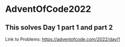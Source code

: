 # AdventOfCode2022

## This solves Day 1 part 1 and part 2

Link to Problems: https://adventofcode.com/2022/day/1

